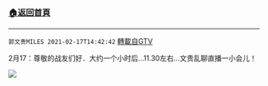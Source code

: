 ﻿###  [:house:返回首頁](https://github.com/ourhimalayas/txt)
---

`郭文贵MILES 2021-02-17T14:42:42` [轉載自GTV](https://gtv.org/web/#/UserInfo/5e596957357cc612d35a8044)

2月17：尊敬的战友们好．大约一个小时后…11.30左右…文贵乱聊直播一小会儿！

![](https://filegroup.gtv.org/cdn-cgi/image/width=600/https://filegroup.gtv.org/group6/web/20210217/14/42/0/305d89ef6fb9e92dffe6994581692ea0.jpg)
